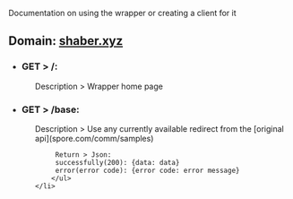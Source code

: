 Documentation on using the wrapper or creating a client for it

## Domain: [shaber.xyz](https://shaber.xyz/)

<ul class="nestedList home">
    <li><h3>GET > /:</h3>
        <ul>
             Description > Wrapper home page
        </ul>
    </li>
</ul>

<ul class="nestedList base">
    <li><h3>GET > /base:</h3>
        <ul>
             Description > Use any currently available redirect from the [original api](spore.com/comm/samples)

	     Return > Json:
		 successfully(200): {data: data}
		 error(error code): {error code: error message}
        </ul>
    </li>
</ul>
